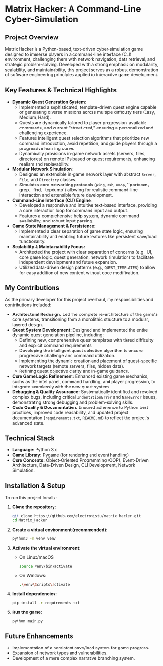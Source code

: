 # Matrix Hacker: A Command-Line Cyber-Simulation

## Project Overview

Matrix Hacker is a Python-based, text-driven cyber-simulation game designed to immerse players in a command-line interface (CLI) environment, challenging them with network navigation, data retrieval, and strategic problem-solving. Developed with a strong emphasis on modularity, scalability, and maintainability, this project serves as a robust demonstration of software engineering principles applied to interactive game development.

## Key Features & Technical Highlights

*   **Dynamic Quest Generation System:**
    *   Implemented a sophisticated, template-driven quest engine capable of generating diverse missions across multiple difficulty tiers (Easy, Medium, Hard).
    *   Quests are dynamically tailored to player progression, available commands, and current "street cred," ensuring a personalized and challenging experience.
    *   Features intelligent quest selection algorithms that prioritize new command introduction, avoid repetition, and guide players through a progressive learning curve.
    *   Dynamically provisions in-game network assets (servers, files, directories) on remote IPs based on quest requirements, enhancing realism and replayability.
*   **Modular Network Simulation:**
    *   Designed an extensible in-game network layer with abstract `Server`, `File`, and `Directory` classes.
    *   Simulates core networking protocols (`ping`, `ssh`, `nmap`, ``portscan`, `grep`, `find`, `tcpdump`) allowing for realistic command-line interaction and extensible future development.
*   **Command-Line Interface (CLI) Engine:**
    *   Developed a responsive and intuitive text-based interface, providing a core interaction loop for command input and output.
    *   Features a comprehensive help system, dynamic command availability, and robust input parsing.
*   **Game State Management & Persistence:**
    *   Implemented a clear separation of game state logic, ensuring maintainability and enabling future features like persistent save/load functionality.
*   **Scalability & Maintainability Focus:**
    *   Architected the project with clear separation of concerns (e.g., UI, core game logic, quest generation, network simulation) to facilitate independent development and future expansion.
    *   Utilized data-driven design patterns (e.g., `QUEST_TEMPLATES`) to allow for easy addition of new content without code modification.

## My Contributions

As the primary developer for this project overhaul, my responsibilities and contributions included:

*   **Architectural Redesign:** Led the complete re-architecture of the game's core systems, transitioning from a monolithic structure to a modular, layered design.
*   **Quest System Development:** Designed and implemented the entire dynamic quest generation pipeline, including:
    *   Defining new, comprehensive quest templates with tiered difficulty and explicit command requirements.
    *   Developing the intelligent quest selection algorithm to ensure progressive challenge and command utilization.
    *   Implementing the dynamic creation and placement of quest-specific network targets (remote servers, files, hidden data).
    *   Refining quest objective clarity and in-game guidance.
*   **Core Game Logic Refinement:** Enhanced existing game mechanics, suchs as the intel panel, command handling, and player progression, to integrate seamlessly with the new quest system.
*   **Debugging & Quality Assurance:** Systematically identified and resolved complex bugs, including critical `IndentationError` and `NameError` issues, demonstrating strong debugging and problem-solving skills.
*   **Code Quality & Documentation:** Ensured adherence to Python best practices, improved code readability, and updated project documentation (`requirements.txt`, `README.md`) to reflect the project's advanced state.

## Technical Stack

*   **Language:** Python 3.x
*   **Game Library:** Pygame (for rendering and event handling)
*   **Core Concepts:** Object-Oriented Programming (OOP), Event-Driven Architecture, Data-Driven Design, CLI Development, Network Simulation.

## Installation & Setup

To run this project locally:

1.  **Clone the repository:**
    ```bash
    git clone https://github.com/electronistu/matrix_hacker.git
    cd Matrix_Hacker
    ```
2.  **Create a virtual environment (recommended):**
    ```bash
    python3 -m venv venv
    ```

3.  **Activate the virtual environment:**
    *   On Linux/macOS:
        ```bash
        source venv/bin/activate
        ```
    *   On Windows:
        ```bash
        .\venv\Scripts\activate
        ```

4.  **Install dependencies:**
    ```bash
    pip install -r requirements.txt
    ```

5.  **Run the game:**
    ```bash
    python main.py
    ```

## Future Enhancements

*   Implementation of a persistent save/load system for game progress.
*   Expansion of network types and vulnerabilities.
*   Development of a more complex narrative branching system.
